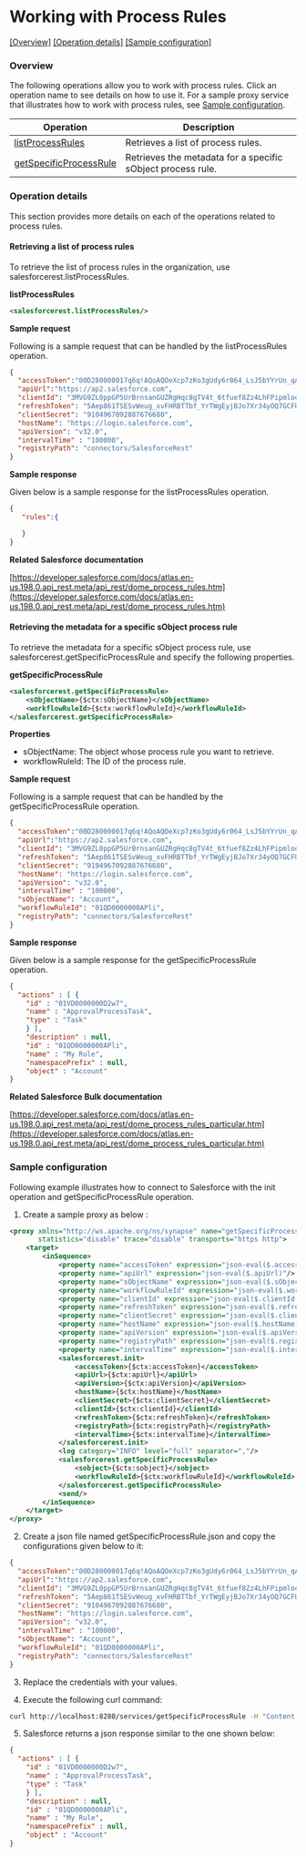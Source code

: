 # Working with Process Rules

[[Overview]](#overview)  [[Operation details]](#operation-details)  [[Sample configuration]](#sample-configuration)

### Overview 

The following operations allow you to work with process rules. Click an operation name to see details on how to use it.
For a sample proxy service that illustrates how to work with process rules, see [Sample configuration](#sample-configuration).

| Operation        | Description |
| ------------- |-------------|
| [listProcessRules](#retrieving-a-list-of-process-rules)    | Retrieves a list of process rules. |
| [getSpecificProcessRule](#retrieving-the-metadata-for-a-specific-sobject-process-rule)      | Retrieves the metadata for a specific sObject process rule. |

### Operation details

This section provides more details on each of the operations related to process rules.

#### Retrieving a list of process rules
To retrieve the list of process rules in the organization, use salesforcerest.listProcessRules.

**listProcessRules**
```xml
<salesforcerest.listProcessRules/>
```

**Sample request**

Following is a sample request that can be handled by the listProcessRules operation.

```json
{
  "accessToken":"00D280000017q6q!AQoAQOeXcp7zKo3gUdy6r064_LsJ5bYYrUn_qAZG9TtKFLPfUMRxiato.E162_2XAtCTZLFQTbNk2Rz6Zm_juSakFE_aaBPp",
  "apiUrl":"https://ap2.salesforce.com",
  "clientId": "3MVG9ZL0ppGP5UrBrnsanGUZRgHqc8gTV4t_6tfuef8Zz4LhFPipmlooU6GBszpplbTzVXXWjqkGHubhRip1s",
  "refreshToken": "5Aep861TSESvWeug_xvFHRBTTbf_YrTWgEyjBJo7Xr34yOQ7GCFUN5DnNPxzDIoGoWi4evqOl_lT1B9nE5dAtSb",
  "clientSecret": "9104967092887676680",
  "hostName": "https://login.salesforce.com",
  "apiVersion": "v32.0",
  "intervalTime" : "100000",
  "registryPath": "connectors/SalesforceRest"
}
```
**Sample response**

Given below is a sample response for the listProcessRules operation.

```json
{
   "rules":{

   }
}
```

**Related Salesforce documentation**

[https://developer.salesforce.com/docs/atlas.en-us.198.0.api_rest.meta/api_rest/dome_process_rules.htm](https://developer.salesforce.com/docs/atlas.en-us.198.0.api_rest.meta/api_rest/dome_process_rules.htm)

#### Retrieving the metadata for a specific sObject process rule

To retrieve the metadata for a specific sObject process rule, use salesforcerest.getSpecificProcessRule and specify the following properties.

**getSpecificProcessRule**
```xml
<salesforcerest.getSpecificProcessRule>
    <sObjectName>{$ctx:sObjectName}</sObjectName>
    <workflowRuleId>{$ctx:workflowRuleId}</workflowRuleId>
</salesforcerest.getSpecificProcessRule>
```
**Properties**
* sObjectName: The object whose process rule you want to retrieve.
* workflowRuleId: The ID of the process rule.

**Sample request**

Following is a sample request that can be handled by the getSpecificProcessRule operation.

```json
{
  "accessToken":"00D280000017q6q!AQoAQOeXcp7zKo3gUdy6r064_LsJ5bYYrUn_qAZG9TtKFLPfUMRxiato.E162_2XAtCTZLFQTbNk2Rz6Zm_juSakFE_aaBPp",
  "apiUrl":"https://ap2.salesforce.com",
  "clientId": "3MVG9ZL0ppGP5UrBrnsanGUZRgHqc8gTV4t_6tfuef8Zz4LhFPipmlooU6GBszpplbTzVXXWjqkGHubhRip1s",
  "refreshToken": "5Aep861TSESvWeug_xvFHRBTTbf_YrTWgEyjBJo7Xr34yOQ7GCFUN5DnNPxzDIoGoWi4evqOl_lT1B9nE5dAtSb",
  "clientSecret": "9104967092887676680",
  "hostName": "https://login.salesforce.com",
  "apiVersion": "v32.0",
  "intervalTime" : "100000",
  "sObjectName": "Account",
  "workflowRuleId": "01QD0000000APli",
  "registryPath": "connectors/SalesforceRest"
}
```
**Sample response**

Given below is a sample response for the getSpecificProcessRule operation.

```json
{
  "actions" : [ {
    "id" : "01VD0000000D2w7",
    "name" : "ApprovalProcessTask",
    "type" : "Task"
    } ],
    "description" : null,
    "id" : "01QD0000000APli",
    "name" : "My Rule",
    "namespacePrefix" : null,
    "object" : "Account"
}
```

**Related Salesforce Bulk documentation**

[https://developer.salesforce.com/docs/atlas.en-us.198.0.api_rest.meta/api_rest/dome_process_rules_particular.htm](https://developer.salesforce.com/docs/atlas.en-us.198.0.api_rest.meta/api_rest/dome_process_rules_particular.htm)

### Sample configuration

Following example illustrates how to connect to Salesforce with the init operation and getSpecificProcessRule operation.

1. Create a sample proxy as below :

```xml
<proxy xmlns="http://ws.apache.org/ns/synapse" name="getSpecificProcessRule"
       statistics="disable" trace="disable" transports="https http">
    <target>
        <inSequence>
            <property name="accessToken" expression="json-eval($.accessToken)"/>
            <property name="apiUrl" expression="json-eval($.apiUrl)"/>
            <property name="sObjectName" expression="json-eval($.sObjectName)"/>
            <property name="workflowRuleId" expression="json-eval($.workflowRuleId)"/>
            <property name="clientId" expression="json-eval($.clientId)"/>
            <property name="refreshToken" expression="json-eval($.refreshToken)"/>
            <property name="clientSecret" expression="json-eval($.clientSecret)"/>
            <property name="hostName" expression="json-eval($.hostName)"/>
            <property name="apiVersion" expression="json-eval($.apiVersion)"/>
            <property name="registryPath" expression="json-eval($.registryPath)"/>
            <property name="intervalTime" expression="json-eval($.intervalTime)"/>
            <salesforcerest.init>
                <accessToken>{$ctx:accessToken}</accessToken>
                <apiUrl>{$ctx:apiUrl}</apiUrl>
                <apiVersion>{$ctx:apiVersion}</apiVersion>
                <hostName>{$ctx:hostName}</hostName>
                <clientSecret>{$ctx:clientSecret}</clientSecret>
                <clientId>{$ctx:clientId}</clientId>
                <refreshToken>{$ctx:refreshToken}</refreshToken>
                <registryPath>{$ctx:registryPath}</registryPath>
                <intervalTime>{$ctx:intervalTime}</intervalTime>
            </salesforcerest.init>
            <log category="INFO" level="full" separator=","/>
            <salesforcerest.getSpecificProcessRule>
                <sobject>{$ctx:sobject}</sobject>
                <workflowRuleId>{$ctx:workflowRuleId}</workflowRuleId>
            </salesforcerest.getSpecificProcessRule>
            <send/>
        </inSequence>
    </target>
</proxy>
```

2. Create a json file named getSpecificProcessRule.json and copy the configurations given below to it:

```json
{
  "accessToken":"00D280000017q6q!AQoAQOeXcp7zKo3gUdy6r064_LsJ5bYYrUn_qAZG9TtKFLPfUMRxiato.E162_2XAtCTZLFQTbNk2Rz6Zm_juSakFE_aaBPp",
  "apiUrl":"https://ap2.salesforce.com",
  "clientId": "3MVG9ZL0ppGP5UrBrnsanGUZRgHqc8gTV4t_6tfuef8Zz4LhFPipmlooU6GBszpplbTzVXXWjqkGHubhRip1s",
  "refreshToken": "5Aep861TSESvWeug_xvFHRBTTbf_YrTWgEyjBJo7Xr34yOQ7GCFUN5DnNPxzDIoGoWi4evqOl_lT1B9nE5dAtSb",
  "clientSecret": "9104967092887676680",
  "hostName": "https://login.salesforce.com",
  "apiVersion": "v32.0",
  "intervalTime" : "100000",
  "sObjectName": "Account",
  "workflowRuleId": "01QD0000000APli",
  "registryPath": "connectors/SalesforceRest"
}
```
3. Replace the credentials with your values.

4. Execute the following curl command:

```bash
curl http://localhost:8280/services/getSpecificProcessRule -H "Content-Type: application/json" -d @getSpecificProcessRule.json
```
5. Salesforce returns a json response similar to the one shown below:
 
```json
{
  "actions" : [ {
    "id" : "01VD0000000D2w7",
    "name" : "ApprovalProcessTask",
    "type" : "Task"
    } ],
    "description" : null,
    "id" : "01QD0000000APli",
    "name" : "My Rule",
    "namespacePrefix" : null,
    "object" : "Account"
}
```

